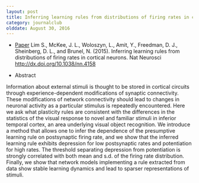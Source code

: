 ```yaml
---
layout: post
title: Inferring learning rules from distributions of firing rates in cortical neurons, Nature Neuroscience (2015)
category: journalclub
olddate: August 30, 2016
---
```


* [Paper](http://dx.doi.org/10.1038/nn.4158) Lim S., McKee, J. L., Woloszyn, L., Amit, Y., Freedman, D. J., Sheinberg, D. L., and Brunel, N. (2015). Inferring learning rules from distributions of firing rates in cortical neurons. Nat Neurosci http://dx.doi.org/10.1038/nn.4158

* Abstract

Information about external stimuli is thought to be stored in cortical circuits through experience-dependent modifications of synaptic connectivity. These modifications of network connectivity should lead to changes in neuronal activity as a particular stimulus is repeatedly encountered. Here we ask what plasticity rules are consistent with the differences in the statistics of the visual response to novel and familiar stimuli in inferior temporal cortex, an area underlying visual object recognition. We introduce a method that allows one to infer the dependence of the presumptive learning rule on postsynaptic firing rate, and we show that the inferred learning rule exhibits depression for low postsynaptic rates and potentiation for high rates. The threshold separating depression from potentiation is strongly correlated with both mean and s.d. of the firing rate distribution. Finally, we show that network models implementing a rule extracted from data show stable learning dynamics and lead to sparser representations of stimuli.